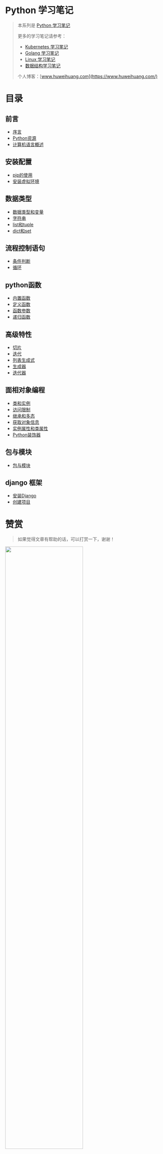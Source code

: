 # Python 学习笔记

> 本系列是 [Python 学习笔记](https://www.huweihuang.com/golang-notes/)
>
> 更多的学习笔记请参考：
> - [Kubernetes 学习笔记](https://www.huweihuang.com/kubernetes-notes/)
> - [Golang 学习笔记](https://www.huweihuang.com/golang-notes/)
> - [Linux 学习笔记](https://www.huweihuang.com/linux-notes/)
> - [数据结构学习笔记](https://www.huweihuang.com/data-structure-notes/)
>
> 个人博客：[www.huweihuang.com](https://www.huweihuang.com/)

# 目录

## 前言

* [序言](README.md)
* [Python资源](python-resource.md)
* [计算机语言概述](language.md)

## 安装配置

* [pip的使用](setup/pip.md)
* [安装虚拟环境](setup/install-venv.md)

## 数据类型

* [数据类型和变量](data-type/types.md)
* [字符串](data-type/string.md)
* [list和tuple](data-type/list-tuple.md)
* [dict和set](data-type/dict-set.md)

## 流程控制语句

* [条件判断](flow-control/if-else.md)
* [循环](flow-control/for-while.md)

## python函数

* [内置函数](function/library-function.md) 
* [定义函数](function/function-def.md) 
* [函数参数](function/function-args.md) 
* [递归函数](function/recursive-function.md) 

## 高级特性

* [切片](advanced/slice.md)
* [迭代](advanced/iteration.md)
* [列表生成式](advanced/list-comprehensions.md)
* [生成器](advanced/generator.md)
* [迭代器](advanced/iterator.md)

## 面相对象编程

* [类和实例](oop/class.md) 
* [访问限制](oop/public-private.md) 
* [继承和多态](oop/polymorphism.md) 
* [获取对象信息](oop/self.md) 
* [实例属性和类属性](oop/type-isinstance.md) 
* [Python装饰器](oop/decorator.md) 

## 包与模块

* [包与模块](package/package-module.md) 

## django 框架

* [安装Django](django/install-django.md) 
* [创建项目](django/quick-start.md) 

# 赞赏

> 如果觉得文章有帮助的话，可以打赏一下，谢谢！

<img src="https://res.cloudinary.com/dqxtn0ick/image/upload/v1551599963/blog/donate.jpg" width="70%"/>
